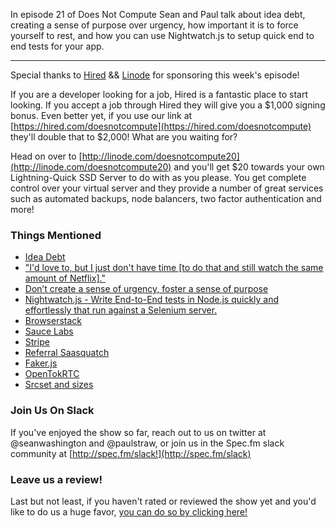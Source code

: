 In episode 21 of Does Not Compute Sean and Paul talk about idea debt, creating a sense of purpose over urgency, how important it is to force yourself to rest, and how you can use Nightwatch.js to setup quick end to end tests for your app.

---

Special thanks to [Hired](http://hired.com) && [Linode](http://linode.com) for sponsoring this week's episode!    

If you are a developer looking for a job, Hired is a fantastic place to start looking. If you accept a job through Hired they will give you a $1,000 signing bonus. Even better yet, if you use our link at [https://hired.com/doesnotcompute](https://hired.com/doesnotcompute) they'll double that to $2,000! What are you waiting for?    

Head on over to [http://linode.com/doesnotcompute20](http://linode.com/doesnotcompute20) and you'll get $20 towards your own Lightning-Quick SSD Server to do with as you please. You get complete control over your virtual server and they provide a number of great services such as automated backups, node balancers, two factor authentication and more!    


### Things Mentioned

* [Idea Debt](http://jessicaabel.com/2016/01/27/idea-debt/)
* ["I'd love to, but I just don't have time [to do that and still watch the same amount of Netflix]."](https://twitter.com/r00k/status/699314526504747008?lang=en)
* [Don’t create a sense of urgency, foster a sense of purpose](https://medium.com/@kimber_lockhart/don-t-create-a-sense-of-urgency-foster-a-sense-of-purpose-724e309ecdb0#.bw9v234by)
* [Nightwatch.js - Write End-to-End tests in Node.js quickly and effortlessly that run against a Selenium server.](http://nightwatchjs.org/)
* [Browserstack](https://www.browserstack.com/)
* [Sauce Labs](https://saucelabs.com/)
* [Stripe](https://stripe.com/)
* [Referral Saasquatch](http://www.referralsaasquatch.com/)
* [Faker.js](https://github.com/marak/Faker.js/)
* [OpenTokRTC](https://opentokrtc.com)
* [Srcset and sizes](https://ericportis.com/posts/2014/srcset-sizes/)

### Join Us On Slack

If you've enjoyed the show so far, reach out to us on twitter at @seanwashington and @paulstraw, or join us in the Spec.fm slack community at [http://spec.fm/slack!](http://spec.fm/slack)


### Leave us a review!

Last but not least, if you haven't rated or reviewed the show yet and you'd like to do us a huge favor, [you can do so by clicking here!](https://itunes.apple.com/us/podcast/does-not-compute/id1048731980?mt=2)    
